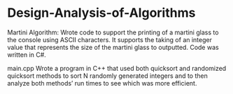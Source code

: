 # Design-Analysis-of-Algorithms

Martini Algorithm: 
Wrote code to support the printing of a martini glass to the console using ASCII characters. It supports the taking of an integer value that represents the size of the martini glass to outputted. Code was written in C#. 

main.cpp
Wrote a program in C++ that used both quicksort and randomized quicksort methods to sort N randomly generated integers and to then analyze both methods’ run times to see which was more efficient. 
